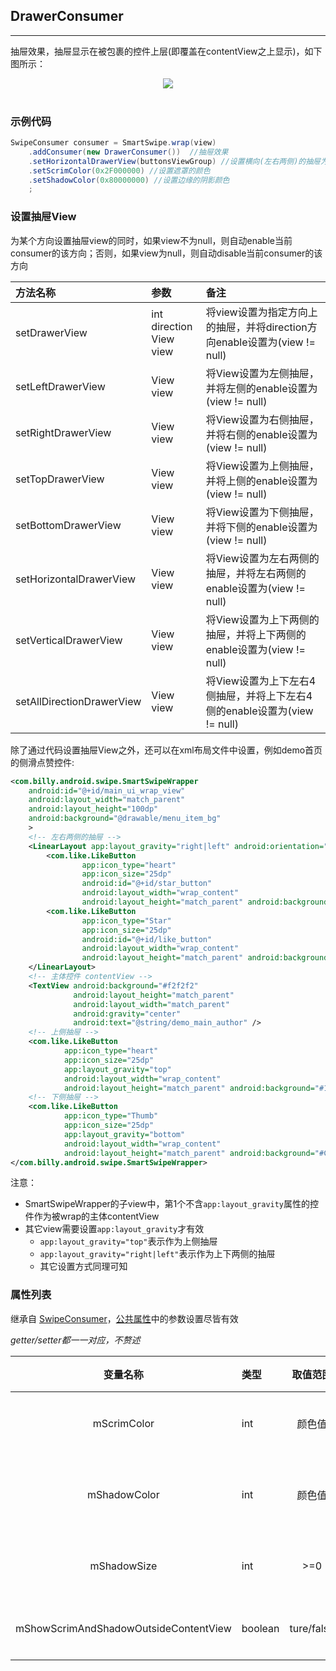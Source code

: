 ## DrawerConsumer
---

抽屉效果，抽屉显示在被包裹的控件上层(即覆盖在contentView之上显示)，如下图所示：

<div align=center><img src="/images/drawerConsumer.gif"><br/><br/></div>

### 示例代码

```java
SwipeConsumer consumer = SmartSwipe.wrap(view)
    .addConsumer(new DrawerConsumer())	//抽屉效果
    .setHorizontalDrawerView(buttonsViewGroup) //设置横向(左右两侧)的抽屉为同一个view（常见的侧滑显示删除按钮的功能）
    .setScrimColor(0x2F000000) //设置遮罩的颜色
    .setShadowColor(0x80000000)	//设置边缘的阴影颜色
    ;
```

### 设置抽屉View

为某个方向设置抽屉view的同时，如果view不为null，则自动enable当前consumer的该方向；否则，如果view为null，则自动disable当前consumer的该方向

方法名称|参数|备注
:---|:---|:---
setDrawerView|int direction<br/>View view|将view设置为指定方向上的抽屉，并将direction方向enable设置为(view != null)
setLeftDrawerView|View view|将View设置为左侧抽屉，并将左侧的enable设置为(view != null)
setRightDrawerView|View view|将View设置为右侧抽屉，并将右侧的enable设置为(view != null)
setTopDrawerView|View view|将View设置为上侧抽屉，并将上侧的enable设置为(view != null)
setBottomDrawerView|View view|将View设置为下侧抽屉，并将下侧的enable设置为(view != null)
setHorizontalDrawerView|View view|将View设置为左右两侧的抽屉，并将左右两侧的enable设置为(view != null)
setVerticalDrawerView|View view|将View设置为上下两侧的抽屉，并将上下两侧的enable设置为(view != null)
setAllDirectionDrawerView|View view|将View设置为上下左右4侧抽屉，并将上下左右4侧的enable设置为(view != null)

除了通过代码设置抽屉View之外，还可以在xml布局文件中设置，例如demo首页的侧滑点赞控件:
```xml
<com.billy.android.swipe.SmartSwipeWrapper
    android:id="@+id/main_ui_wrap_view"
    android:layout_width="match_parent"
    android:layout_height="100dp"
    android:background="@drawable/menu_item_bg"
	>
	<!-- 左右两侧的抽屉 -->
    <LinearLayout app:layout_gravity="right|left" android:orientation="horizontal" android:layout_width="wrap_content" android:layout_height="match_parent">
        <com.like.LikeButton
                app:icon_type="heart"
                app:icon_size="25dp"
                android:id="@+id/star_button"
                android:layout_width="wrap_content"
                android:layout_height="match_parent" android:background="#15BABA"/>
        <com.like.LikeButton
                app:icon_type="Star"
                app:icon_size="25dp"
                android:id="@+id/like_button"
                android:layout_width="wrap_content"
                android:layout_height="match_parent" android:background="#CBECCC"/>
    </LinearLayout>
    <!-- 主体控件 contentView -->
    <TextView android:background="#f2f2f2"
              android:layout_height="match_parent"
              android:layout_width="match_parent"
              android:gravity="center"
              android:text="@string/demo_main_author" />
	<!-- 上侧抽屉 -->
    <com.like.LikeButton
            app:icon_type="heart"
            app:icon_size="25dp"
            app:layout_gravity="top"
            android:layout_width="wrap_content"
            android:layout_height="match_parent" android:background="#15BABA"/>
    <!-- 下侧抽屉 -->
    <com.like.LikeButton
            app:icon_type="Thumb"
            app:icon_size="25dp"
            app:layout_gravity="bottom"
            android:layout_width="wrap_content"
            android:layout_height="match_parent" android:background="#CBECCC"/>
</com.billy.android.swipe.SmartSwipeWrapper>
```
注意：
- SmartSwipeWrapper的子view中，第1个不含`app:layout_gravity`属性的控件作为被wrap的主体contentView
- 其它view需要设置`app:layout_gravity`才有效
	- `app:layout_gravity="top"`表示作为上侧抽屉
	- `app:layout_gravity="right|left"`表示作为上下两侧的抽屉
	- 其它设置方式同理可知

### 属性列表

继承自 [SwipeConsumer][SwipeConsumer]，[公共属性][公共属性]中的参数设置尽皆有效

*getter/setter都一一对应，不赘述*

变量名称|类型|取值范围|默认值|备注
:---:|:---|:---:|:---:|:---
mScrimColor|int|颜色值|0|遮罩玻璃颜色色值，如果为0，则不显示遮罩
mShadowColor|int|颜色值|0|边缘阴影颜色色值，如果为0，则不显示边缘阴影
mShadowSize|int|>=0|10dp|边缘阴影的尺寸，如果为0，则不显示边缘阴影
mShowScrimAndShadowOutsideContentView|boolean|ture/false|false|遮罩和边缘阴影显示在contentView的外侧




[公共属性]: /pages/consumers/common_settings.md
[SwipeConsumer]: /pages/SwipeConsumer.md





